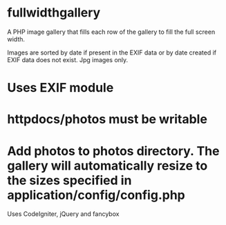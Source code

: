 fullwidthgallery
================

A PHP image gallery that fills each row of the gallery to fill the full screen width.

Images are sorted by date if present in the EXIF data or by date created if EXIF data does not exist. Jpg images only.

# Uses EXIF module
# httpdocs/photos must be writable
# Add photos to photos directory. The gallery will automatically resize to the sizes specified in application/config/config.php

Uses CodeIgniter, jQuery and fancybox 
